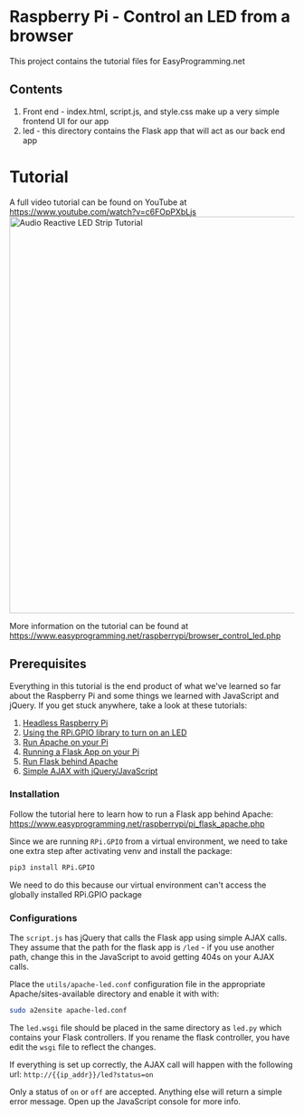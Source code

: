 # Raspberry Pi - Control an LED from a browser

This project contains the tutorial files for EasyProgramming.net

## Contents

1. Front end - index.html, script.js, and style.css make up a very simple frontend UI for our app
2. led - this directory contains the Flask app that will act as our back end app

# Tutorial
A full video tutorial can be found on YouTube at https://www.youtube.com/watch?v=c6FOpPXbLjs
<a href="https://www.youtube.com/watch?v=c6FOpPXbLjs" target="_blank"><img src="https://www.easyprogramming.net/img/ledBrowserControl.jpg" width="700px" alt="Audio Reactive LED Strip Tutorial"></a>

More information on the tutorial can be found at https://www.easyprogramming.net/raspberrypi/browser_control_led.php

## Prerequisites
Everything in this tutorial is the end product of what we've learned so far about the Raspberry Pi and some things we learned with JavaScript and jQuery. If you get stuck anywhere, take a look at these tutorials:

1. [Headless Raspberry Pi](https://www.easyprogramming.net/raspberrypi/headless_raspbery_pi.php)
2. [Using the RPi.GPIO library to turn on an LED](https://www.easyprogramming.net/raspberrypi/gpiozero_rpigpio_led.php)
3. [Run Apache on your Pi](https://www.easyprogramming.net/raspberrypi/pi_apache_web_server.php)
4. [Running a Flask App on your Pi](https://www.easyprogramming.net/raspberrypi/pi_flask_app_server.php)
5. [Run Flask behind Apache](https://www.easyprogramming.net/raspberrypi/pi_flask_apache.php)
6. [Simple AJAX with jQuery/JavaScript](https://www.easyprogramming.net/jQuery/get_data_ajax_method.php)

### Installation 

Follow the tutorial here to learn how to run a Flask app behind Apache: https://www.easyprogramming.net/raspberrypi/pi_flask_apache.php

Since we are running `RPi.GPIO` from a virtual environment, we need to take one extra step after activating venv and install the package:

```bash
pip3 install RPi.GPIO
```

We need to do this because our virtual environment can't access the globally installed RPi.GPIO package

### Configurations

The `script.js` has jQuery that calls the Flask app using simple AJAX calls. They assume that the path for the flask app is `/led` - 
if you use another path, change this in the JavaScript to avoid getting 404s on your AJAX calls. 

Place the `utils/apache-led.conf` configuration file in the appropriate Apache/sites-available directory and enable it with with:

```bash
sudo a2ensite apache-led.conf
```

The `led.wsgi` file should be placed in the same directory as `led.py` which contains your Flask controllers. If you rename the flask controller, you have edit the `wsgi` file to reflect the changes. 

If everything is set up correctly, the AJAX call will happen with the following url: `http://{{ip_addr}}/led?status=on`

Only a status of `on` or `off` are accepted. Anything else will return a simple error message. Open up the JavaScript console for more info.  

